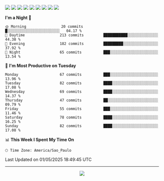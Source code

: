 <p>
  <img src="https://img.shields.io/badge/go-%2300ADD8.svg?style=for-the-badge&logo=go&logoColor=white">
  <img src="https://img.shields.io/badge/typescript-%23007ACC.svg?style=for-the-badge&logo=typescript&logoColor=white">
  <img src="https://img.shields.io/badge/node.js-6DA55F?style=for-the-badge&logo=node.js&logoColor=white">
  <img src="https://img.shields.io/badge/python-3670A0?style=for-the-badge&logo=python&logoColor=ffdd54">
  <img src="https://img.shields.io/badge/Laravel-FF2D20?style=for-the-badge&logo=laravel&logoColor=white">
  <img src="https://img.shields.io/badge/html5-%23E34F26.svg?style=for-the-badge&logo=html5&logoColor=white">
  <img src="https://img.shields.io/badge/css3-%231572B6.svg?style=for-the-badge&logo=css3&logoColor=white">
  <img src="https://img.shields.io/badge/tailwindcss-%2338B2AC.svg?style=for-the-badge&logo=tailwind-css&logoColor=white">
  <img src="https://img.shields.io/badge/AWS-%23FF9900.svg?style=for-the-badge&logo=amazon-aws&logoColor=white">
</p>

<!--START_SECTION:waka-->
**I'm a Night 🦉** 

```text
🌞 Morning                20 commits          █░░░░░░░░░░░░░░░░░░░░░░░░   04.17 % 
🌆 Daytime                213 commits         ███████████░░░░░░░░░░░░░░   44.38 % 
🌃 Evening                182 commits         █████████░░░░░░░░░░░░░░░░   37.92 % 
🌙 Night                  65 commits          ███░░░░░░░░░░░░░░░░░░░░░░   13.54 % 
```
📅 **I'm Most Productive on Tuesday** 

```text
Monday                   67 commits          ███░░░░░░░░░░░░░░░░░░░░░░   13.96 % 
Tuesday                  82 commits          ████░░░░░░░░░░░░░░░░░░░░░   17.08 % 
Wednesday                69 commits          ████░░░░░░░░░░░░░░░░░░░░░   14.37 % 
Thursday                 47 commits          ██░░░░░░░░░░░░░░░░░░░░░░░   09.79 % 
Friday                   55 commits          ███░░░░░░░░░░░░░░░░░░░░░░   11.46 % 
Saturday                 78 commits          ████░░░░░░░░░░░░░░░░░░░░░   16.25 % 
Sunday                   82 commits          ████░░░░░░░░░░░░░░░░░░░░░   17.08 % 
```


📊 **This Week I Spent My Time On** 

```text
🕑︎ Time Zone: America/Sao_Paulo
```


 Last Updated on 01/05/2025 18:49:45 UTC
<!--END_SECTION:waka-->

---
<p align="center">
  <img src="https://visitcount.itsvg.in/api?id=OrlatoDev&icon=0&color=12">
</p>

